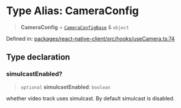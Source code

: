 # Type Alias: CameraConfig

> **CameraConfig** = [`CameraConfigBase`](CameraConfigBase.md) & `object`

Defined in: [packages/react-native-client/src/hooks/useCamera.ts:74](https://github.com/fishjam-cloud/mobile-client-sdk/blob/a60616b68cd043388665165d49f98ce759f80517/packages/react-native-client/src/hooks/useCamera.ts#L74)

## Type declaration

### simulcastEnabled?

> `optional` **simulcastEnabled**: `boolean`

whether video track uses simulcast. By default simulcast is disabled.
